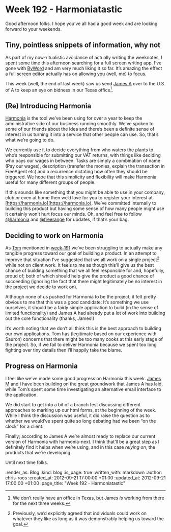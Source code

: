Week 192 - Harmoniatastic
=========================

Good afternoon folks.  I hope you’ve all had a good week and are looking forward to your weekends.

## Tiny, pointless snippets of information, why not

As part of my now-ritualistic avoidance of actually writing the weeknotes, I spent some time this afternoon searching for a full screen writing app.  I’ve gone with [ByWord](http://bywordapp.com/) and am very much liking it so far.  It’s amazing the effect a full screen editor actually has on allowing you (well, me) to focus.

This week (well, the end of last week) saw us send [James A](/james-adam) over to the U.S of A to keep an eye on bidness in our Texas office[^1].

## (Re) Introducing Harmonia

[Harmonia](https://github.com/freerange/harmonia) is the tool we’ve been using for over a year to keep the administrative side of our business running smoothly.  We’ve spoken to some of our friends about the idea and there’s been a definite sense of interest in us turning it into a service that other people can use.  So, that’s what we’re going to do.

We currently use it to decide everything from who waters the plants to who’s responsible for submitting our VAT returns, with things like deciding who pays our wages in between.  Tasks are simply a combination of name (Pay our wages), description (transfer the monies, explain the transaction in FreeAgent etc) and a recurrence dictating how often they should be triggered.  We hope that this simplicity and flexibility will make Harmonia useful for many different groups of people.

If this sounds like something that you might be able to use in your company, club or even at home then we’d love for you to register your interest at [https://harmonia.io](https://harmonia.io).  We’ve committed internally to building this product but having some sense of how many people might use it certainly won’t hurt focus our minds.  Oh, and feel free to follow [@harmonia](https://twitter.com/harmonia) and [@freerange](https://twitter.com/freerange) for updates, if that’s your bag.

## Deciding to work on Harmonia

As [Tom](/tom-ward) mentioned in [week-191](/week-191) we’ve been struggling to actually make any tangible progress toward our goal of building a product.  In an attempt to improve that situation I’ve suggested that we all work on a single project[^2] while not on client work.  It feels to me as though this’ll give us the best chance of building something that we all feel responsible for and, hopefully, proud of; both of which should help give the product a good chance of succeeding (ignoring the fact that there might legitimately be no interest in the project we decide to work on).

Although none of us pushed for Harmonia to be the project, it felt pretty obvious to me that this was a good candidate: It’s something we use ourselves, it should be a fairly simple application to build (in the sense of limited functionality) and James A had already put a lot of work into building out the core functionality (thanks, James!)

It’s worth noting that we don’t all think this is the best approach to building our own applications.  Tom has (legitimate based on our experience with Sauron) concerns that there might be too many cooks at this early stage of the project.  So, if we fail to deliver Harmonia because we spent too long fighting over tiny details then I’ll happily take the blame.

## Progress on Harmonia

I feel like we’ve made some good progress on Harmonia this week.  [James M](/james-mead) and I have been building on the great groundwork that James A has laid, while Tom’s spent some time investigating an alternative email interface to the application.

We did start to get into a bit of a branch fest discussing different approaches to marking up our html forms, at the beginning of the week.  While I think the discussion was useful, it did raise the question as to whether we would’ve spent quite so long debating had we been “on the clock” for a client.

Finally; according to James A we’re almost ready to replace our current version of Harmonia with harmonia-next.  I think that’ll be a great step as I definitely find it helps when we’re using, and in this case *relying on*, the products that we’re developing.

Until next time folks.

[^1]: We don’t really have an office in Texas, but James *is* working from there for the next three weeks.

[^2]: Previously, we’d explicitly agreed that individuals could work on whatever they like as long as it was demonstrably helping us toward the goal.

:render_as: Blog
:kind: blog
:is_page: true
:written_with: markdown
:author: chris-roos
:created_at: 2012-09-21 17:00:00 +01:00
:updated_at: 2012-09-21 17:00:00 +01:00
:page_title: "Week 192 - Harmoniatastic"
